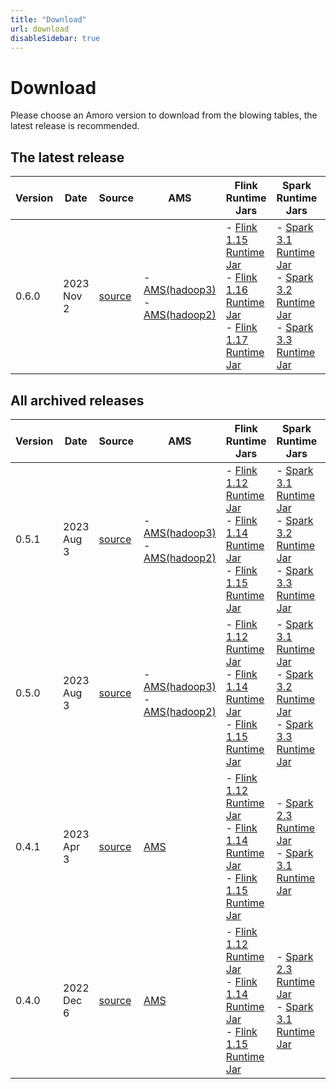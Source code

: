 ```yaml
---
title: "Download"
url: download
disableSidebar: true
---
```


# Download

Please choose an Amoro version to download from the blowing tables, the latest release is recommended.


## The latest release

| Version | Date | Source | AMS | Flink Runtime Jars | Spark Runtime Jars | Trino Connector | Release Notes |
| --- | --- | --- | --- | --- | --- | --- | --- |
| 0.6.0 | 2023 Nov 2 | [source](https://github.com/NetEase/amoro/archive/refs/tags/v0.6.0.zip) | - [AMS(hadoop3)](https://github.com/NetEase/amoro/releases/download/v0.6.0/amoro-0.6.0-bin.zip) <br> - [AMS(hadoop2)](https://github.com/NetEase/amoro/releases/download/v0.6.0/amoro-0.6.0-bin.hadoop2.zip) | - [Flink 1.15 Runtime Jar](https://github.com/NetEase/amoro/releases/download/v0.6.0/amoro-flink-runtime-1.15-0.6.0.jar) <br> - [Flink 1.16 Runtime Jar](https://github.com/NetEase/amoro/releases/download/v0.6.0/amoro-flink-runtime-1.16-0.6.0.jar) <br> - [Flink 1.17 Runtime Jar](https://github.com/NetEase/amoro/releases/download/v0.6.0/amoro-flink-runtime-1.17-0.6.0.jar) <br> | - [Spark 3.1 Runtime Jar](https://github.com/NetEase/amoro/releases/download/v0.6.0/amoro-spark-3.1-runtime-0.6.0.jar)<br> - [Spark 3.2 Runtime Jar](https://github.com/NetEase/amoro/releases/download/v0.6.0/amoro-spark-3.2-runtime-0.6.0.jar)<br> - [Spark 3.3 Runtime Jar](https://github.com/NetEase/amoro/releases/download/v0.6.0/amoro-spark-3.3-runtime-0.6.0.jar) | [Trino Connector](https://github.com/NetEase/amoro/releases/download/v0.6.0/trino-amoro-0.6.0.tar.gz) |  [release note](https://github.com/NetEase/amoro/releases/tag/v0.6.0) |

## All archived releases

| Version | Date | Source | AMS | Flink Runtime Jars | Spark Runtime Jars | Trino Connector | Release Notes |
| --- | --- | --- | --- | --- | --- | --- | --- |
| 0.5.1 | 2023 Aug 3 | [source](https://github.com/NetEase/amoro/archive/refs/tags/v0.5.1.zip) | - [AMS(hadoop3)](https://github.com/NetEase/amoro/releases/download/v0.5.1/amoro-0.5.1-bin.zip) <br> - [AMS(hadoop2)](https://github.com/NetEase/amoro/releases/download/v0.5.1/amoro-0.5.1-bin.hadoop2.zip) | - [Flink 1.12 Runtime Jar](https://github.com/NetEase/amoro/releases/download/v0.5.1/amoro-flink-runtime-1.12-0.5.1.jar) <br> - [Flink 1.14 Runtime Jar](https://github.com/NetEase/amoro/releases/download/v0.5.1/amoro-flink-runtime-1.14-0.5.1.jar) <br> - [Flink 1.15 Runtime Jar](https://github.com/NetEase/amoro/releases/download/v0.5.1/amoro-flink-runtime-1.15-0.5.1.jar) <br> | - [Spark 3.1 Runtime Jar](https://github.com/NetEase/amoro/releases/download/v0.5.1/amoro-spark-3.1-runtime-0.5.1.jar)<br> - [Spark 3.2 Runtime Jar](https://github.com/NetEase/amoro/releases/download/v0.5.1/amoro-spark-3.2-runtime-0.5.1.jar)<br> - [Spark 3.3 Runtime Jar](https://github.com/NetEase/amoro/releases/download/v0.5.1/amoro-spark-3.3-runtime-0.5.1.jar) | [Trino Connector](https://github.com/NetEase/amoro/releases/download/v0.5.1/trino-amoro-0.5.1.tar.gz) |  [release note](https://github.com/NetEase/amoro/releases/tag/v0.5.1) |
| 0.5.0 | 2023 Aug 3 | [source](https://github.com/NetEase/amoro/archive/refs/tags/v0.5.0.zip) | - [AMS(hadoop3)](https://github.com/NetEase/amoro/releases/download/v0.5.0/amoro-0.5.0-bin.zip) <br> - [AMS(hadoop2)](https://github.com/NetEase/amoro/releases/download/v0.5.0/amoro-0.5.0-bin.hadoop2.zip) | - [Flink 1.12 Runtime Jar](https://github.com/NetEase/amoro/releases/download/v0.5.0/amoro-flink-runtime-1.12-0.5.0.jar) <br> - [Flink 1.14 Runtime Jar](https://github.com/NetEase/amoro/releases/download/v0.5.0/amoro-flink-runtime-1.14-0.5.0.jar) <br> - [Flink 1.15 Runtime Jar](https://github.com/NetEase/amoro/releases/download/v0.5.0/amoro-flink-runtime-1.15-0.5.0.jar) <br> | - [Spark 3.1 Runtime Jar](https://github.com/NetEase/amoro/releases/download/v0.5.0/amoro-spark-3.1-runtime-0.5.0.jar)<br> - [Spark 3.2 Runtime Jar](https://github.com/NetEase/amoro/releases/download/v0.5.0/amoro-spark-3.2-runtime-0.5.0.jar)<br> - [Spark 3.3 Runtime Jar](https://github.com/NetEase/amoro/releases/download/v0.5.0/amoro-spark-3.3-runtime-0.5.0.jar) | [Trino Connector](https://github.com/NetEase/amoro/releases/download/v0.5.0/trino-amoro-0.5.0.tar.gz) |  [release note](https://github.com/NetEase/amoro/releases/tag/v0.5.0) |
| 0.4.1 | 2023 Apr 3 | [source](https://github.com/NetEase/amoro/archive/refs/tags/v0.4.1.zip) | [AMS](https://github.com/NetEase/amoro/releases/download/v0.4.1/arctic-0.4.1-bin.zip) | - [Flink 1.12 Runtime Jar](https://github.com/NetEase/amoro/releases/download/v0.4.1/arctic-flink-runtime-1.12-0.4.1.jar) <br> - [Flink 1.14 Runtime Jar](https://github.com/NetEase/amoro/releases/download/v0.4.1/arctic-flink-runtime-1.14-0.4.1.jar) <br> - [Flink 1.15 Runtime Jar](https://github.com/NetEase/amoro/releases/download/v0.4.1/arctic-flink-runtime-1.15-0.4.1.jar) <br> | - [Spark 2.3 Runtime Jar](https://github.com/NetEase/amoro/releases/download/v0.4.1/arctic-spark-2.3-runtime-0.4.1.jar)<br> - [Spark 3.1 Runtime Jar](https://github.com/NetEase/amoro/releases/download/v0.4.1/arctic-spark-3.1-runtime-0.4.1.jar) | [Trino Connector](https://github.com/NetEase/amoro/releases/download/v0.4.1/trino-arctic-0.4.1.tar.gz) |  [release note](https://github.com/NetEase/amoro/releases/tag/v0.4.1) |
| 0.4.0 | 2022 Dec 6 | [source](https://github.com/NetEase/amoro/archive/refs/tags/v0.4.0.zip) | [AMS](https://github.com/NetEase/amoro/releases/download/v0.4.0/arctic-0.4.0-bin.zip) | - [Flink 1.12 Runtime Jar](https://github.com/NetEase/amoro/releases/download/v0.4.0/arctic-flink-runtime-1.12-0.4.0.jar)<br> - [Flink 1.14 Runtime Jar](https://github.com/NetEase/amoro/releases/download/v0.4.0/arctic-flink-runtime-1.14-0.4.0.jar)<br> - [Flink 1.15 Runtime Jar](https://github.com/NetEase/amoro/releases/download/v0.4.0/arctic-flink-runtime-1.15-0.4.0.jar) | - [Spark 2.3 Runtime Jar](https://github.com/NetEase/amoro/releases/download/v0.4.0/arctic-spark-2.3-runtime-0.4.0.jar)<br> - [Spark 3.1 Runtime Jar](https://github.com/NetEase/amoro/releases/download/v0.4.0/arctic-spark-3.1-runtime-0.4.0.jar) | [Trino Connector](https://github.com/NetEase/amoro/releases/download/v0.4.0/trino-arctic-0.4.0.tar.gz) |  [release note](https://github.com/NetEase/amoro/releases/tag/v0.4.0) |